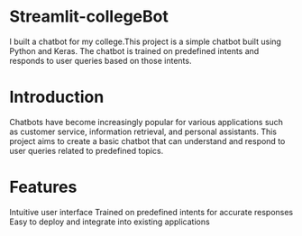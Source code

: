 # Streamlit-collegeBot
I built a chatbot for my college.This project is a simple chatbot built using Python and Keras. The chatbot is trained on predefined intents and responds to user queries based on those intents.

# Introduction
Chatbots have become increasingly popular for various applications such as customer service, information retrieval, and personal assistants. This project aims to create a basic chatbot that can understand and respond to user queries related to predefined topics.

# Features
Intuitive user interface
Trained on predefined intents for accurate responses
Easy to deploy and integrate into existing applications
